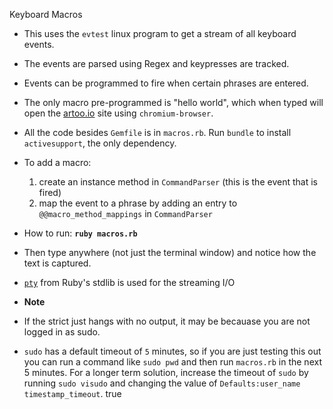 Keyboard Macros

- This uses the `evtest` linux program to get a stream of all keyboard events.
- The events are parsed using Regex and keypresses are tracked.
- Events can be programmed to fire when certain phrases are entered.

- The only macro pre-programmed is "hello world", which when typed will open the [artoo.io](artoo.io) site using
`chromium-browser`. 

- All the code besides `Gemfile` is in `macros.rb`. Run `bundle` to install `activesupport`, the only dependency. 
- To add a macro:
  1. create an instance method in `CommandParser` (this is the event that is fired)
  2. map the event to a phrase by adding an entry to `@@macro_method_mappings` in `CommandParser`

- How to run: __`ruby macros.rb`__
- Then type anywhere (not just the terminal window) and notice how the text is captured.
- [`pty`](http://ruby-doc.org/stdlib-2.2.3/libdoc/pty/rdoc/PTY.html) from Ruby's stdlib is used for the streaming I/O 

- **Note**
- If the strict just hangs with no output, it may be becauase you are not logged in as sudo.
- `sudo` has a default timeout of `5` minutes, so if you are just testing this out you can run a command like `sudo pwd`
and then run `macros.rb` in the next 5 minutes. For a longer term solution, increase the timeout of `sudo` by running
`sudo visudo` and changing the value of `Defaults:user_name timestamp_timeout`.
true 